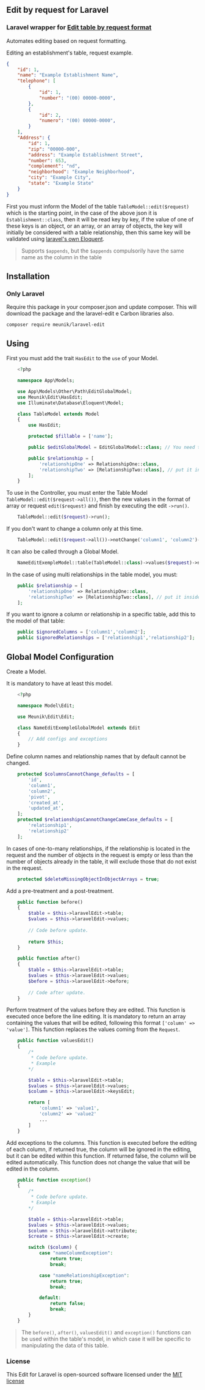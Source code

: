 ## Edit by request for Laravel

### Laravel wrapper for [Edit table by request format](https://github.com/meunik/laravel-edit)

Automates editing based on request formatting.

Editing an establishment's table, request example.

```json
{
    "id": 1,
    "name": "Example Establishment Name",
    "telephone": [
        {
            "id": 1,
            "number": "(00) 00000-0000",
        },
        {
            "id": 2,
            "numero": "(00) 00000-0000",
        }
    ],
    "Address": {
        "id": 1,
        "zip": "00000-000",
        "address": "Example Establishment Street",
        "number": 653,
        "complement": "nd",
        "neighborhood": "Example Neighborhood",
        "city": "Example City",
        "state": "Example State"
    }
}
```

First you must inform the Model of the table `TableModel::edit($request)` which is the starting point, in the case of the above json it is `Establishment::class`, then it will be read key by key, if the value of one of these keys is an object, or an array, or an array of objects, the key will initially be considered with a table relationship, then this same key will be validated using [laravel's own Eloquent](https://laravel.com/docs/eloquent-relationships).

> Supports `$appends`, but the `$appends` compulsorily have the same name as the column in the table

## Installation

### Only Laravel
Require this package in your composer.json and update composer. This will download the package and the laravel-edit e Carbon libraries also.

    composer require meunik/laravel-edit
  
## Using

First you must add the trait `HasEdit` to the `use` of your Model.
```php
    <?php

    namespace App\Models;

    use App\Models\Other\Path\EditGlobalModel;
    use Meunik\Edit\HasEdit;
    use Illuminate\Database\Eloquent\Model;

    class TableModel extends Model
    {
        use HasEdit;

        protected $fillable = ['name'];

        public $editGlobalModel = EditGlobalModel::class; // You need to set it only if you are going to use Global Model and if it is not in the default \App\Models\EditGlobalModel directory

        public $relationship = [
            'relationshipOne' => RelationshipOne::class,
            'relationshipTwo' => [RelationshipTwo::class], // put it inside an array if the relationship is an array of objects
        ];
    }
```

To use in the Controller, you must enter the Table Model `TableModel::edit($request->all())`, then the new values in the format of array or request `edit($request)` and finish by executing the edit `->run()`.
```php
    TableModel::edit($request)->run();
```

If you don't want to change a column only at this time.
```php
    TableModel::edit($request->all())->notChange('column1', 'column2')->run();
```

It can also be called through a Global Model.
```php
    NameEditExempleModel::table(TableModel::class)->values($request)->notChange('column1', 'column2')->run();
```

In the case of using multi relationships in the table model, you must:
```php
    public $relationship = [
        'relationshipOne' => RelationshipOne::class,
        'relationshipTwo' => [RelationshipTwo::class], // put it inside an array if the relationship is an array of objects
    ];
```

If you want to ignore a column or relationship in a specific table, add this to the model of that table:
```php
    public $ignoredColumns = ['column1','column2'];
    public $ignoredRelationships = ['relationship1','relationship2'];
```

## Global Model Configuration

Create a Model.

It is mandatory to have at least this model.
```php
    <?php

    namespace Model\Edit;

    use Meunik\Edit\Edit;

    class NameEditExempleGlobalModel extends Edit
    {
        // Add configs and exceptions
    }
```

Define column names and relationship names that by default cannot be changed.
```php
    protected $columnsCannotChange_defaults = [
        'id',
        'column1',
        'column2',
        'pivot',
        'created_at',
        'updated_at',
    ];
    protected $relationshipsCannotChangeCameCase_defaults = [
        'relationship1',
        'relationship2'
    ];
```

In cases of one-to-many relationships, if the relationship is located in the request and the number of objects in the request is empty or less than the number of objects already in the table, it will exclude those that do not exist in the request.
```php
    protected $deleteMissingObjectInObjectArrays = true;
```

Add a pre-treatment and a post-treatment.
```php
    public function before()
    {
        $table = $this->laravelEdit->table;
        $values = $this->laravelEdit->values;
        
        // Code before update.
        
        return $this;
    }

    public function after()
    {
        $table = $this->laravelEdit->table;
        $values = $this->laravelEdit->values;
        $before = $this->laravelEdit->before;
        
        // Code after update.
    }
```

Perform treatment of the values before they are edited. This function is executed once before the line editing. It is mandatory to return an array containing the values that will be edited, following this format `['column' => 'value']`. This function replaces the values coming from the `Request`.
```php
    public function valuesEdit()
    {
        /*
         * Code before update.
         * Example
        */

        $table = $this->laravelEdit->table;
        $values = $this->laravelEdit->values;
        $column = $this->laravelEdit->keysEdit;

        return [
            'column1' => 'value1',
            'column2' => 'value2'
            ...
        ]
    }
```

Add exceptions to the columns. This function is executed before the editing of each column, if returned true, the column will be ignored in the editing, but it can be edited within this function. If returned false, the column will be edited automatically. This function does not change the value that will be edited in the column.
```php
    public function exception()
    {
        /*
         * Code before update.
         * Example
        */

        $table = $this->laravelEdit->table;
        $values = $this->laravelEdit->values;
        $column = $this->laravelEdit->attribute;
        $create = $this->laravelEdit->create;

        switch ($column) {
            case "nameColumnException":
                return true;
                break;

            case "nameRelationshipException":
                return true;
                break;

            default:
                return false;
                break;
        }
    }
```

> The `before()`, `after()`, `valuesEdit()` and `exception()` functions can be used within the table's model, in which case it will be specific to manipulating the data of this table.
    
### License

This Edit for Laravel is open-sourced software licensed under the [MIT license](http://opensource.org/licenses/MIT)
